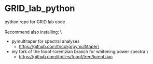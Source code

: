 # GRID_lab_python
python repo for GRID lab code \
\
Recommend also installing: \
  - pymultitaper for spectral analyses
    - https://github.com/fncokg/pymultitaper\
  - my fork of the fooof-lorentzian branch for whitening power spectra \
    - https://github.com/jtmiles/fooof/tree/lorentzian
